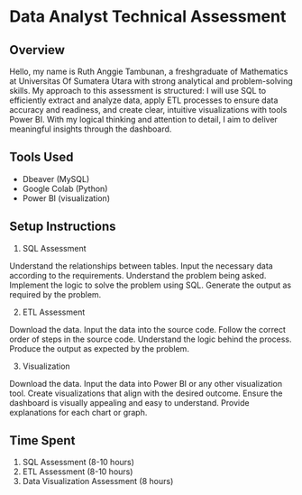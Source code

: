 # Data Analyst Technical Assessment

## Overview
Hello, my name is Ruth Anggie Tambunan, a freshgraduate of Mathematics at Universitas Of Sumatera Utara with strong analytical and problem-solving skills. My approach to this assessment is structured: I will use SQL to efficiently extract and analyze data, apply ETL processes to ensure data accuracy and readiness, and create clear, intuitive visualizations with tools Power BI. With my logical thinking and attention to detail, I aim to deliver meaningful insights through the dashboard.

## Tools Used
- Dbeaver (MySQL)
- Google Colab (Python)
- Power BI (visualization)

## Setup Instructions
1. SQL Assessment

Understand the relationships between tables.
Input the necessary data according to the requirements.
Understand the problem being asked.
Implement the logic to solve the problem using SQL.
Generate the output as required by the problem.

2. ETL Assessment

Download the data.
Input the data into the source code.
Follow the correct order of steps in the source code.
Understand the logic behind the process.
Produce the output as expected by the problem.

3. Visualization

Download the data.
Input the data into Power BI or any other visualization tool.
Create visualizations that align with the desired outcome.
Ensure the dashboard is visually appealing and easy to understand.
Provide explanations for each chart or graph.

## Time Spent
1. SQL Assessment (8-10 hours)
2. ETL Assessment (8-10 hours)
3. Data Visualization Assessment (8 hours)
